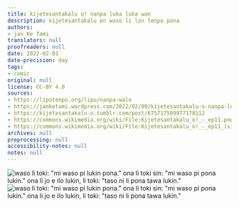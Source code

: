 ```yaml
---
title: kijetesantakalu o! nanpa luka luka wan
description: kijetesantakalu en waso li lon tenpo pana
authors:
- jan Ke Tami
translators: null
proofreaders: null
date: 2022-02-01
date-precision: day
tags:
- comic
original: null
license: CC-BY 4.0
sources:
- https://liputenpo.org/lipu/nanpa-walo
- https://janketami.wordpress.com/2022/02/09/kijetesantakalu-o-nanpa-luka-luka-wan/
- https://kijetesantakalu-o.tumblr.com/post/675717509977178112
- https://commons.wikimedia.org/wiki/File:Kijetesantakalu_o!_-_ep11.png
- https://commons.wikimedia.org/wiki/File:Kijetesantakalu_o!_-_ep11_(sitelen_pona).png
archives: null
preprocessing: null
accessibility-notes: null
notes: null
---
```


![waso li toki: "mi waso pi lukin pona." ona li toki sin: "mi waso pi pona lukin." ona li jo e ilo lukin, li toki: "taso ni li pona tawa lukin."](https://upload.wikimedia.org/wikipedia/commons/3/35/Kijetesantakalu_o%21_-_ep11.png)
![waso li toki: "mi waso pi lukin pona." ona li toki sin: "mi waso pi pona lukin." ona li jo e ilo lukin, li toki: "taso ni li pona tawa lukin."](https://upload.wikimedia.org/wikipedia/commons/0/0b/Kijetesantakalu_o%21_-_ep11_%28sitelen_pona%29.png)